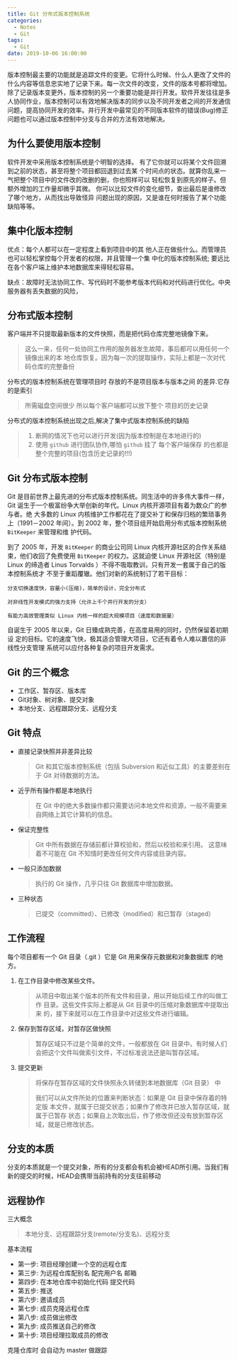 ```yaml
---
title: Git 分布式版本控制系统
categories:
  - Notes
  - Git
tags:
  - Git
date: 2019-10-06 16:00:00
---
```


版本控制最主要的功能就是追踪文件的变更。它将什么时候、什么人更改了文件的什么内容等信息忠实地了记录下来。每一次文件的改变，文件的版本号都将增加。除了记录版本变更外，版本控制的另一个重要功能是并行开发。软件开发往往是多人协同作业，版本控制可以有效地解决版本的同步以及不同开发者之间的开发通信问题，提高协同开发的效率。并行开发中最常见的不同版本软件的错误(Bug)修正问题也可以通过版本控制中分支与合并的方法有效地解决。

<!-- more -->

## 为什么要使用版本控制

软件开发中采用版本控制系统是个明智的选择。 有了它你就可以将某个文件回溯到之前的状态，甚至将整个项目都回退到过去某 个时间点的状态。就算你乱来一气把整个项目中的文件改的改删的删，你也照样可以 轻松恢复到原先的样子。但额外增加的工作量却微乎其微。 你可以比较文件的变化细节，查出最后是谁修改了哪个地方，从而找出导致怪异 问题出现的原因，又是谁在何时报告了某个功能缺陷等等。

## 集中化版本控制

优点：每个人都可以在一定程度上看到项目中的其 他人正在做些什么。而管理员也可以轻松掌控每个开发者的权限，并且管理一个集 中化的版本控制系统; 要远比在各个客户端上维护本地数据库来得轻松容易。

缺点：故障时无法协同工作、写代码时不能参考版本代码和对代码进行优化。中央服务器有丢失数据的风险，

## 分布式版本控制

客户端并不只提取最新版本的文件快照，而是把代码仓库完整地镜像下来。

> 这么一来，任何一处协同工作用的服务器发生故障，事后都可以用任何一个镜像出来的本 地仓库恢复。因为每一次的提取操作，实际上都是一次对代码仓库的完整备份

分布式的版本控制系统在管理项目时 存放的不是项目版本与版本之间 的差异.它存的是索引

> 所需磁盘空间很少 所以每个客户端都可以放下整个 项目的历史记录

分布式的版本控制系统出现之后,解决了集中式版本控制系统的缺陷

> 1. 断网的情况下也可以进行开发(因为版本控制是在本地进行的)
> 2. 使用 `github` 进行团队协作,哪怕 `github` 挂了 每个客户端保存 的也都是整个完整的项目(包含历史记录的!!!)

## Git 分布式版本控制

Git 是目前世界上最先进的分布式版本控制系统。同生活中的许多伟大事件一样，Git 诞生于一个极富纷争大举创新的年代。Linux 内核开源项目有着为数众广的参与者。绝 大多数的 Linux 内核维护工作都花在了提交补丁和保存归档的繁琐事务上（1991－2002 年间）。到 2002 年，整个项目组开始启用分布式版本控制系统 `BitKeeper` 来管理和维 护代码。

到了 2005 年，开发 `BitKeeper` 的商业公司同 Linux 内核开源社区的合作关系结 束，他们收回了免费使用 `BitKeeper` 的权力。这就迫使 Linux 开源社区（特别是 Linux 的缔造者 Linus Torvalds ）不得不吸取教训，只有开发一套属于自己的版本控制系统才 不至于重蹈覆辙。他们对新的系统制订了若干目标：

    分支切换速度快，容量小(压缩)，简单的设计，完全分布式

    对非线性开发模式的强力支持（允许上千个并行开发的分支）

    有能力高效管理类似 Linux 内核一样的超大规模项目（速度和数据量）

自诞生于 2005 年以来，Git 日臻成熟完善，在高度易用的同时，仍然保留着初期设 定的目标。它的速度飞快，极其适合管理大项目，它还有着令人难以置信的非线性分支管理 系统可以应付各种复杂的项目开发需求。

## Git 的三个概念

- 工作区、暂存区、版本库
- Git对象、树对象、提交对象
- 本地分支、远程跟踪分支、远程分支

## Git 特点

- 直接记录快照并非差异比较

  > Git 和其它版本控制系统（包括 Subversion 和近似工具）的主要差别在于 Git 对待数据的方法。

- 近乎所有操作都是本地执行

  > 在 Git 中的绝大多数操作都只需要访问本地文件和资源，一般不需要来自网络上其它计算机的信息。

- 保证完整性

  > Git 中所有数据在存储前都计算校验和，然后以校验和来引用。 这意味着不可能在 Git 不知情时更改任何文件内容或目录内容。

- 一般只添加数据

  > 执行的 Git 操作，几乎只往 Git 数据库中增加数据。

- 三种状态

  > 已提交（committed）、已修改（modified）和已暂存（staged）

## 工作流程

每个项目都有一个 Git 目录（.git ）它是 Git 用来保存元数据和对象数据库 的地方。

1. 在工作目录中修改某些文件。

   > 从项目中取出某个版本的所有文件和目录，用以开始后续工作的叫做工作 目录。这些文件实际上都是从 Git 目录中的压缩对象数据库中提取出来 的，接下来就可以在工作目录中对这些文件进行编辑。

2. 保存到暂存区域，对暂存区做快照

   > 暂存区域只不过是个简单的文件，一般都放在 Git 目录中。有时候人们 会把这个文件叫做索引文件，不过标准说法还是叫暂存区域。

3. 提交更新

   > 将保存在暂存区域的文件快照永久转储到本地数据库（Git 目录） 中
   >
   > 我们可以从文件所处的位置来判断状态：如果是 Git 目录中保存着的特定版 本文件，就属于已提交状态；如果作了修改并已放入暂存区域，就属于已暂存 状态；如果自上次取出后，作了修改但还没有放到暂存区域，就是已修改状态。

## 分支的本质

分支的本质就是一个提交对象，所有的分支都会有机会被HEAD所引用。当我们有新的提交的时候，HEAD会携带当前持有的分支往前移动

## 远程协作

三大概念

> 本地分支、远程跟踪分支(remote/分支名)、远程分支

基本流程

- 第一步: 项目经理创建一个空的远程仓库
- 第三步: 为远程仓库配别名  配完用户名 邮箱
- 第四步: 在本地仓库中初始化代码 提交代码
- 第五步: 推送
- 第六步: 邀请成员
- 第七步: 成员克隆远程仓库
- 第八步: 成员做出修改
- 第九步: 成员推送自己的修改
- 第十步: 项目经理拉取成员的修改

克隆仓库时 会自动为 master 做跟踪
